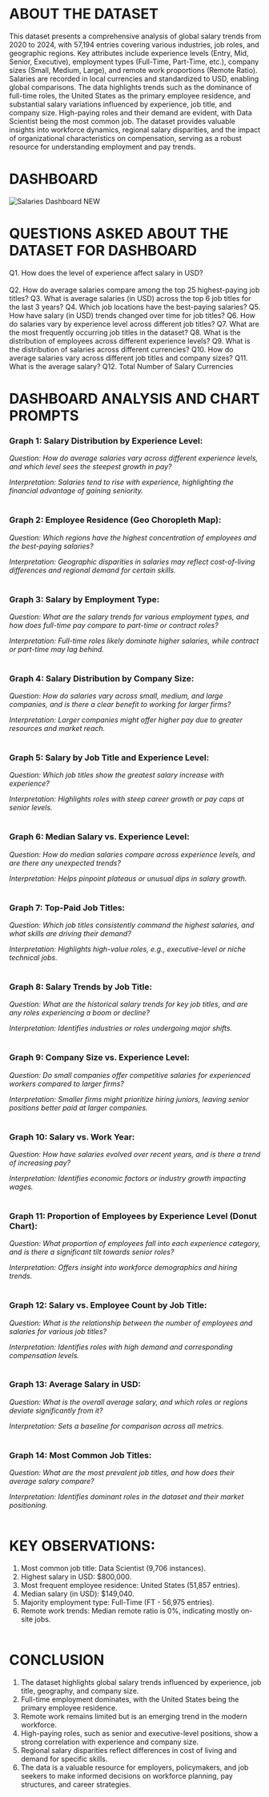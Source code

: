 <h1>ABOUT THE DATASET</h1>

This dataset presents a comprehensive analysis of global salary trends from 2020 to 2024, with 57,194 entries covering various industries, job roles, and geographic regions. Key attributes include experience levels (Entry, Mid, Senior, Executive), employment types (Full-Time, Part-Time, etc.), company sizes (Small, Medium, Large), and remote work proportions (Remote Ratio). Salaries are recorded in local currencies and standardized to USD, enabling global comparisons. The data highlights trends such as the dominance of full-time roles, the United States as the primary employee residence, and substantial salary variations influenced by experience, job title, and company size. High-paying roles and their demand are evident, with Data Scientist being the most common job. The dataset provides valuable insights into workforce dynamics, regional salary disparities, and the impact of organizational characteristics on compensation, serving as a robust resource for understanding employment and pay trends.

<h1>DASHBOARD</h1>

![Salaries Dashboard NEW](https://github.com/user-attachments/assets/18b68169-6083-4dce-b5db-fbb921abb657)

<H1>QUESTIONS ASKED ABOUT THE DATASET FOR DASHBOARD</H1>
Q1. How does the level of experience affect salary in USD?<br></br>
Q2. How do average salaries compare among the top 25 highest-paying job titles?
Q3. What is average salaries (in USD) across the top 6 job titles for the last 3 years?
Q4. Which job locations have the best-paying salaries?
Q5. How have salary (in USD) trends changed over time for job titles?
Q6. How do salaries vary by experience level across different job titles?
Q7. What are the most frequently occurring job titles in the dataset?
Q8. What is the distribution of employees across different experience levels?
Q9. What is the distribution of salaries across different currencies?
Q10. How do average salaries vary across different job titles and company sizes?
Q11. What is the average salary?
Q12. Total Number of Salary Currencies


<h1>DASHBOARD ANALYSIS AND CHART PROMPTS</h1>

<h3>Graph 1: Salary Distribution by Experience Level:</h3>

*Question: How do average salaries vary across different experience levels, and which level sees the steepest growth in pay?*

*Interpretation: Salaries tend to rise with experience, highlighting the financial advantage of gaining seniority.*
<br></br>

<h3>Graph 2: Employee Residence (Geo Choropleth Map):</h3>

*Question: Which regions have the highest concentration of employees and the best-paying salaries?*

*Interpretation: Geographic disparities in salaries may reflect cost-of-living differences and regional demand for certain skills.*
<br></br>

<h3>Graph 3: Salary by Employment Type:</h3>

*Question: What are the salary trends for various employment types, and how does full-time pay compare to part-time or contract roles?*

*Interpretation: Full-time roles likely dominate higher salaries, while contract or part-time may lag behind.*
<br></br>

<h3>Graph 4: Salary Distribution by Company Size:</h3>

*Question: How do salaries vary across small, medium, and large companies, and is there a clear benefit to working for larger firms?*

*Interpretation: Larger companies might offer higher pay due to greater resources and market reach.*
<br></br>

<h3>Graph 5: Salary by Job Title and Experience Level:</h3>

*Question: Which job titles show the greatest salary increase with experience?*

*Interpretation: Highlights roles with steep career growth or pay caps at senior levels.*
<br></br>

<h3>Graph 6: Median Salary vs. Experience Level:</h3>

*Question: How do median salaries compare across experience levels, and are there any unexpected trends?*

*Interpretation: Helps pinpoint plateaus or unusual dips in salary growth.*
<br></br>

<h3>Graph 7: Top-Paid Job Titles:</h3>

*Question: Which job titles consistently command the highest salaries, and what skills are driving their demand?*

*Interpretation: Highlights high-value roles, e.g., executive-level or niche technical jobs.*
<br></br>

<h3>Graph 8: Salary Trends by Job Title:</h3>

*Question: What are the historical salary trends for key job titles, and are any roles experiencing a boom or decline?*

*Interpretation: Identifies industries or roles undergoing major shifts.*
<br></br>

<h3>Graph 9: Company Size vs. Experience Level:</h3>

*Question: Do small companies offer competitive salaries for experienced workers compared to larger firms?*

*Interpretation: Smaller firms might prioritize hiring juniors, leaving senior positions better paid at larger companies.*
<br></br>

<h3>Graph 10: Salary vs. Work Year:</h3>

*Question: How have salaries evolved over recent years, and is there a trend of increasing pay?*

*Interpretation: Identifies economic factors or industry growth impacting wages.*
<br></br>

<h3>Graph 11: Proportion of Employees by Experience Level (Donut Chart):</h3>

*Question: What proportion of employees fall into each experience category, and is there a significant tilt towards senior roles?*

*Interpretation: Offers insight into workforce demographics and hiring trends.*
<br></br>

<h3>Graph 12: Salary vs. Employee Count by Job Title:</h3>

*Question: What is the relationship between the number of employees and salaries for various job titles?*

*Interpretation: Identifies roles with high demand and corresponding compensation levels.*
<br></br>

<h3>Graph 13: Average Salary in USD:</h3>

*Question: What is the overall average salary, and which roles or regions deviate significantly from it?*

*Interpretation: Sets a baseline for comparison across all metrics.*
<br></br>

<h3>Graph 14: Most Common Job Titles:</h3>

*Question: What are the most prevalent job titles, and how does their average salary compare?*

*Interpretation: Identifies dominant roles in the dataset and their market positioning.*
<br></br>

<h1>KEY OBSERVATIONS:</h1>

1. Most common job title: Data Scientist (9,706 instances).
2. Highest salary in USD: $800,000.
3. Most frequent employee residence: United States (51,857 entries).
4. Median salary (in USD): $149,040.
5. Majority employment type: Full-Time (FT - 56,975 entries).
6. Remote work trends: Median remote ratio is 0%, indicating mostly on-site jobs.
<BR></BR>

<H1>CONCLUSION</H1>

1. The dataset highlights global salary trends influenced by experience, job title, geography, and company size.
2. Full-time employment dominates, with the United States being the primary employee residence.
3. Remote work remains limited but is an emerging trend in the modern workforce.
4. High-paying roles, such as senior and executive-level positions, show a strong correlation with experience and company size.
5. Regional salary disparities reflect differences in cost of living and demand for specific skills.
6. The data is a valuable resource for employers, policymakers, and job seekers to make informed decisions on workforce planning, pay structures, and career strategies.
<BR></BR>
